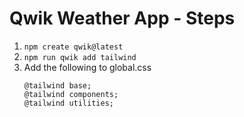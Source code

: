 # Qwik Weather App - Steps

1. `npm create qwik@latest`
1. `npm run qwik add tailwind`
1. Add the following to global.css
    ```
    @tailwind base;
    @tailwind components;
    @tailwind utilities;
    ```
